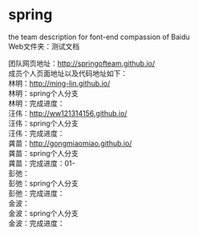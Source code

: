 # spring
the team description for font-end compassion of Baidu<br>
Web文件夹：测试文档<br>

团队网页地址：http://springofteam.github.io/<br>
成员个人页面地址以及代码地址如下：<br>
林明：http://ming-lin.github.io/<br>
林明：spring个人分支<br>
林明：完成进度：<br>
汪伟：http://ww121314156.github.io/<br>
汪伟：spring个人分支<br>
汪伟：完成进度：<br>
龚苗：http://gongmiaomiao.github.io/<br>
 龚苗：spring个人分支<br>
 龚苗：完成进度：01-<br>
彭弛：<br>
彭弛：spring个人分支<br>
彭弛：完成进度：<br>
金波：<br>
 金波：spring个人分支<br>
 金波：完成进度：<br>

